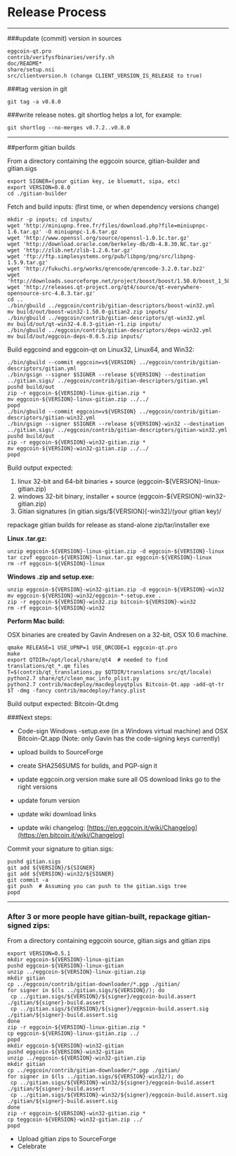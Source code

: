 Release Process
====================

* * *

###update (commit) version in sources


	eggcoin-qt.pro
	contrib/verifysfbinaries/verify.sh
	doc/README*
	share/setup.nsi
	src/clientversion.h (change CLIENT_VERSION_IS_RELEASE to true)

###tag version in git

	git tag -a v0.8.0

###write release notes. git shortlog helps a lot, for example:

	git shortlog --no-merges v0.7.2..v0.8.0

* * *

##perform gitian builds

 From a directory containing the eggcoin source, gitian-builder and gitian.sigs
  
	export SIGNER=(your gitian key, ie bluematt, sipa, etc)
	export VERSION=0.8.0
	cd ./gitian-builder

 Fetch and build inputs: (first time, or when dependency versions change)

	mkdir -p inputs; cd inputs/
	wget 'http://miniupnp.free.fr/files/download.php?file=miniupnpc-1.6.tar.gz' -O miniupnpc-1.6.tar.gz
	wget 'http://www.openssl.org/source/openssl-1.0.1c.tar.gz'
	wget 'http://download.oracle.com/berkeley-db/db-4.8.30.NC.tar.gz'
	wget 'http://zlib.net/zlib-1.2.6.tar.gz'
	wget 'ftp://ftp.simplesystems.org/pub/libpng/png/src/libpng-1.5.9.tar.gz'
	wget 'http://fukuchi.org/works/qrencode/qrencode-3.2.0.tar.bz2'
	wget 'http://downloads.sourceforge.net/project/boost/boost/1.50.0/boost_1_50_0.tar.bz2'
	wget 'http://releases.qt-project.org/qt4/source/qt-everywhere-opensource-src-4.8.3.tar.gz'
	cd ..
	./bin/gbuild ../eggcoin/contrib/gitian-descriptors/boost-win32.yml
	mv build/out/boost-win32-1.50.0-gitian2.zip inputs/
	./bin/gbuild ../eggcoin/contrib/gitian-descriptors/qt-win32.yml
	mv build/out/qt-win32-4.8.3-gitian-r1.zip inputs/
	./bin/gbuild ../eggcoin/contrib/gitian-descriptors/deps-win32.yml
	mv build/out/eggcoin-deps-0.0.5.zip inputs/

 Build eggcoind and eggcoin-qt on Linux32, Linux64, and Win32:
  
	./bin/gbuild --commit eggcoin=v${VERSION} ../eggcoin/contrib/gitian-descriptors/gitian.yml
	./bin/gsign --signer $SIGNER --release ${VERSION} --destination ../gitian.sigs/ ../eggcoin/contrib/gitian-descriptors/gitian.yml
	pushd build/out
	zip -r eggcoin-${VERSION}-linux-gitian.zip *
	mv eggcoin-${VERSION}-linux-gitian.zip ../../
	popd
	./bin/gbuild --commit eggcoin=v${VERSION} ../eggcoin/contrib/gitian-descriptors/gitian-win32.yml
	./bin/gsign --signer $SIGNER --release ${VERSION}-win32 --destination ../gitian.sigs/ ../eggcoin/contrib/gitian-descriptors/gitian-win32.yml
	pushd build/out
	zip -r eggcoin-${VERSION}-win32-gitian.zip *
	mv eggcoin-${VERSION}-win32-gitian.zip ../../
	popd

  Build output expected:

  1. linux 32-bit and 64-bit binaries + source (eggcoin-${VERSION}-linux-gitian.zip)
  2. windows 32-bit binary, installer + source (eggcoin-${VERSION}-win32-gitian.zip)
  3. Gitian signatures (in gitian.sigs/${VERSION}[-win32]/(your gitian key)/

repackage gitian builds for release as stand-alone zip/tar/installer exe

**Linux .tar.gz:**

	unzip eggcoin-${VERSION}-linux-gitian.zip -d eggcoin-${VERSION}-linux
	tar czvf eggcoin-${VERSION}-linux.tar.gz eggcoin-${VERSION}-linux
	rm -rf eggcoin-${VERSION}-linux

**Windows .zip and setup.exe:**

	unzip eggcoin-${VERSION}-win32-gitian.zip -d eggcoin-${VERSION}-win32
	mv eggcoin-${VERSION}-win32/eggcoin-*-setup.exe .
	zip -r eggcoin-${VERSION}-win32.zip bitcoin-${VERSION}-win32
	rm -rf eggcoin-${VERSION}-win32

**Perform Mac build:**

  OSX binaries are created by Gavin Andresen on a 32-bit, OSX 10.6 machine.

	qmake RELEASE=1 USE_UPNP=1 USE_QRCODE=1 eggcoin-qt.pro
	make
	export QTDIR=/opt/local/share/qt4  # needed to find translations/qt_*.qm files
	T=$(contrib/qt_translations.py $QTDIR/translations src/qt/locale)
	python2.7 share/qt/clean_mac_info_plist.py
	python2.7 contrib/macdeploy/macdeployqtplus Bitcoin-Qt.app -add-qt-tr $T -dmg -fancy contrib/macdeploy/fancy.plist

 Build output expected: Bitcoin-Qt.dmg

###Next steps:

* Code-sign Windows -setup.exe (in a Windows virtual machine) and
  OSX Bitcoin-Qt.app (Note: only Gavin has the code-signing keys currently)

* upload builds to SourceForge

* create SHA256SUMS for builds, and PGP-sign it

* update eggcoin.org version
  make sure all OS download links go to the right versions

* update forum version

* update wiki download links

* update wiki changelog: [https://en.eggcoin.it/wiki/Changelog](https://en.bitcoin.it/wiki/Changelog)

Commit your signature to gitian.sigs:

	pushd gitian.sigs
	git add ${VERSION}/${SIGNER}
	git add ${VERSION}-win32/${SIGNER}
	git commit -a
	git push  # Assuming you can push to the gitian.sigs tree
	popd

-------------------------------------------------------------------------

### After 3 or more people have gitian-built, repackage gitian-signed zips:

From a directory containing eggcoin source, gitian.sigs and gitian zips

	export VERSION=0.5.1
	mkdir eggcoin-${VERSION}-linux-gitian
	pushd eggcoin-${VERSION}-linux-gitian
	unzip ../eggcoin-${VERSION}-linux-gitian.zip
	mkdir gitian
	cp ../eggcoin/contrib/gitian-downloader/*.pgp ./gitian/
	for signer in $(ls ../gitian.sigs/${VERSION}/); do
	 cp ../gitian.sigs/${VERSION}/${signer}/eggcoin-build.assert ./gitian/${signer}-build.assert
	 cp ../gitian.sigs/${VERSION}/${signer}/eggcoin-build.assert.sig ./gitian/${signer}-build.assert.sig
	done
	zip -r eggcoin-${VERSION}-linux-gitian.zip *
	cp eggcoin-${VERSION}-linux-gitian.zip ../
	popd
	mkdir eggcoin-${VERSION}-win32-gitian
	pushd eggcoin-${VERSION}-win32-gitian
	unzip ../eggcoin-${VERSION}-win32-gitian.zip
	mkdir gitian
	cp ../eggcoin/contrib/gitian-downloader/*.pgp ./gitian/
	for signer in $(ls ../gitian.sigs/${VERSION}-win32/); do
	 cp ../gitian.sigs/${VERSION}-win32/${signer}/eggcoin-build.assert ./gitian/${signer}-build.assert
	 cp ../gitian.sigs/${VERSION}-win32/${signer}/eggcoin-build.assert.sig ./gitian/${signer}-build.assert.sig
	done
	zip -r eggcoin-${VERSION}-win32-gitian.zip *
	cp teggcoin-${VERSION}-win32-gitian.zip ../
	popd

- Upload gitian zips to SourceForge
- Celebrate 
